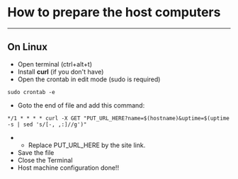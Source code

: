 # How to prepare the host computers
_____

## On Linux 
* Open terminal (ctrl+alt+t)
* Install **curl** (if you don't have)
* Open the crontab in edit mode (sudo is required)
```terminal
sudo crontab -e
```
* Goto the end of file and add this command:

```
*/1 * * * * curl -X GET "PUT_URL_HERE?name=$(hostname)&uptime=$(uptime -s | sed 's/[-, ,:]//g')"
```
*
  * Replace PUT_URL_HERE by the site link.
* Save the file
* Close the Terminal
* Host machine configuration done!!


